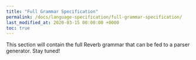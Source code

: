 ```yaml
---
title: "Full Grammar Specification"
permalink: /docs/language-specification/full-grammar-specification/
last_modified_at: 2020-03-15 00:00:00 +0000
toc: true
---
```

This section will contain the full Reverb grammar that can be fed to a parser generator. Stay tuned!
